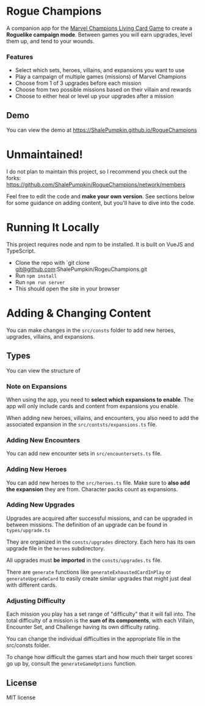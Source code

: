 # Rogue Champions
A companion app for the [Marvel Champions Living Card Game](https://boardgamegeek.com/boardgame/285774/marvel-champions-card-game) to create a **Roguelike campaign mode**. Between games you will earn upgrades, level them up, and tend to your wounds.

### Features
 - Select which sets, heroes, villains, and expansions you want to use
 - Play a campaign of multiple games (missions) of Marvel Champions
 - Choose from 1 of 3 upgrades before each mission
 - Choose from two possible missions based on their villain and rewards
 - Choose to either heal or level up your upgrades after a mission

## Demo
You can view the demo at https://ShalePumpkin.github.io/RogueChampions

# Unmaintained!
I do not plan to maintain this project, so I recommend you check out the forks: https://github.com/ShalePumpkin/RogueChampions/network/members

Feel free to edit the code and **make your own version**. See sections below for some guidance on adding content, but you'll have to dive into the code.

# Running It Locally
This project requires node and npm to be installed. It is built on VueJS and TypeScript.

 - Clone the repo with `git clone git@github.com:ShalePumpkin/RogeuChampions.git
 - Run `npm install`
 - Run `npm run server`
 - This should open the site in your browser

# Adding & Changing Content
You can make changes in the `src/consts` folder to add new heroes, upgrades, villains, and expansions.

## Types
You can view the structure of 

### Note on Expansions
When using the app, you need to **select which expansions to enable**. The app will only include cards and content from expansions you enable.

When adding new heroes, villains, and encounters, you also need to add the associated expansion in the `src/contsts/expansions.ts` file.

### Adding New Encounters
You can add new encounter sets in `src/encountersets.ts` file.

### Adding New Heroes
You can add new heroes to the `src/heroes.ts` file. Make sure to **also add the expansion** they are from. Character packs count as expansions.

### Adding New Upgrades
Upgrades are acquired after successful missions, and can be upgraded in between missions. The definition of an upgrade can be found in `types/upgrade.ts`
 
They are organized in the `consts/upgrades` directory. Each hero has its own upgrade file in the `heroes` subdirectory.

All upgrades must **be imported** in the `consts/upgrades.ts` file.

There are `generate` functions like `generateExhaustedCardInPlay` or `generateUpgradeCard` to easily create similar upgrades that might just deal with different cards.

### Adjusting Difficulty
Each mission you play has a set range of "difficulty" that it will fall into. The total difficulty of a mission is the **sum of its components**, with each Villain, Encounter Set, and Challenge having its own difficulty rating.

You can change the individual difficulties in the appropriate file in the src/consts folder.

To change how difficult the games start and how much their target scores go up by, consult the `generateGameOptions` function.

## License
MIT license
